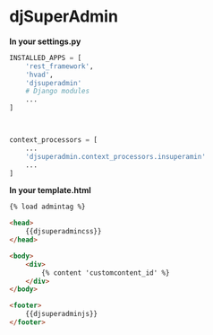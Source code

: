 # djSuperAdmin

**In your settings.py**
```py
INSTALLED_APPS = [
    'rest_framework',
    'hvad',
    'djsuperadmin'
    # Django modules
    ...
]



context_processors = [
    ...
    'djsuperadmin.context_processors.insuperamin' 
    ...
]
```


**In your template.html**
```html
{% load admintag %}
```
```html
<head>   
    {{djsuperadmincss}}
</head>
```
```html
<body>
    <div>
        {% content 'customcontent_id' %}
    </div>
</body>
```
```html
<footer>
    {{djsuperadminjs}}
</footer>
```